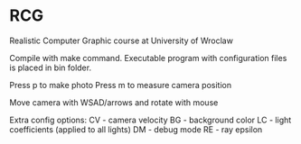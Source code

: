 # RCG
Realistic Computer Graphic course at University of Wroclaw

Compile with make command.
Executable program with configuration files is placed in bin folder.

Press p to make photo
Press m to measure camera position

Move camera with WSAD/arrows and rotate with mouse

Extra config options:
CV - camera velocity
BG - background color
LC - light coefficients (applied to all lights)
DM - debug mode
RE - ray epsilon

